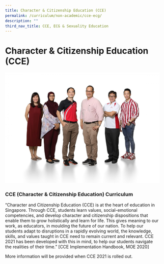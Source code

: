 ```yaml
---
title: Character & Citizenship Education (CCE)
permalink: /curriculum/non-academic/cce-ecg/
description: ""
third_nav_title: CCE, ECG & Sexuality Education
---
```


# **Character & Citizenship Education (CCE)**

![](/images/Character-Citizenship-Education-1536x1097.jpg)

### CCE (Character & Citizenship Education) Curriculum

“Character and Citizenship Education (CCE) is at the heart of education in Singapore. Through CCE, students learn values, social-emotional competencies, and develop character and citizenship dispositions that enable them to grow holistically and learn for life. This gives meaning to our work, as educators, in moulding the future of our nation. To help our students adapt to disruptions in a rapidly evolving world, the knowledge, skills, and values taught in CCE need to remain current and relevant. CCE 2021 has been developed with this in mind, to help our students navigate the realities of their time.” \[CCE Implementation Handbook, MOE 2020\]

More information will be provided when CCE 2021 is rolled out.